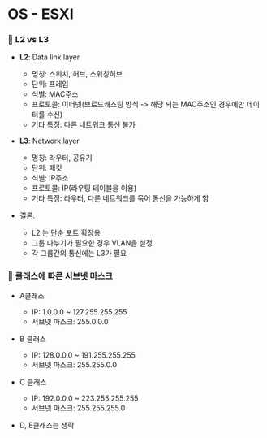 # OS - ESXI

### 🦋 **L2** vs **L3**

- **L2**: Data link layer

  - 명칭: 스위치, 허브, 스위칭허브
  - 단위: 프레임
  - 식별: MAC주소
  - 프로토콜: 이더넷(브로드캐스팅 방식 -> 해당 되는 MAC주소인 경우에만 데이터를 수신)
  - 기타 특징: 다른 네트워크 통신 불가

- **L3**: Network layer

  - 명칭: 라우터, 공유기
  - 단위: 패킷
  - 식별: IP주소
  - 프로토콜: IP(라우팅 테이블을 이용)
  - 기타 특징: 라우터, 다른 네트워크를 묶어 통신을 가능하게 함

- 결론:
  - L2 는 단순 포트 확장용
  - 그룹 나누기가 필요한 경우 VLAN을 설정
  - 각 그룹간의 통신에는 L3가 필요

### 🦋 클래스에 따른 서브넷 마스크

- A클래스

  - IP: 1.0.0.0 ~ 127.255.255.255
  - 서브넷 마스크: 255.0.0.0

- B 클래스

  - IP: 128.0.0.0 ~ 191.255.255.255
  - 서브넷 마스크: 255.255.0.0

- C 클래스

  - IP: 192.0.0.0 ~ 223.255.255.255
  - 서브넷 마스크: 255.255.255.0

- D, E클래스는 생략
